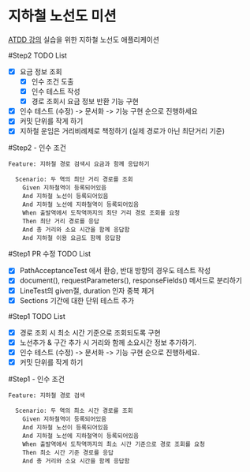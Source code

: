 # 지하철 노선도 미션
[ATDD 강의](https://edu.nextstep.camp/c/R89PYi5H) 실습을 위한 지하철 노선도 애플리케이션

#Step2 TODO List
- [x] 요금 정보 조회
    - [x] 인수 조건 도출
    - [x] 인수 테스트 작성
    - [x] 경로 조회시 요금 정보 반환 기능 구현
- [x] 인수 테스트 (수정) -> 문서화 -> 기능 구현 순으로 진행하세요
- [x] 커밋 단위를 작게 하기
- [x] 지하철 운임은 거리비례제로 책정하기 (실제 경로가 아닌 최단거리 기준)

#Step2 - 인수 조건
```
Feature: 지하철 경로 검색시 요금과 함께 응답하기 

  Scenario: 두 역의 최단 거리 경로를 조회
    Given 지하철역이 등록되어있음
    And 지하철 노선이 등록되어있음
    And 지하철 노선에 지하철역이 등록되어있음
    When 출발역에서 도착역까지의 최단 거리 경로 조회를 요청
    Then 최단 거리 경로를 응답
    And 총 거리와 소요 시간을 함께 응답함
    And 지하철 이용 요금도 함께 응답함
```

#Step1 PR 수정 TODO List
- [x] PathAcceptanceTest 에서 환승, 반대 방향의 경우도 테스트 작성
- [x] document(), requestParameters(), responseFields() 메서드로 분리하기
- [x] LineTest의 given절, duration 인자 중복 제거
- [x] Sections 기간에 대한 단위 테스트 추가

#Step1 TODO List
- [x] 경로 조회 시 최소 시간 기준으로 조회되도록 구현
- [x] 노선추가 & 구간 추가 시 거리와 함께 소요시간 정보 추가하기.
- [x] 인수 테스트 (수정) -> 문서화 -> 기능 구현 순으로 진행하세요.
- [x] 커밋 단위를 작게 하기

#Step1 - 인수 조건
```
Feature: 지하철 경로 검색

  Scenario: 두 역의 최소 시간 경로를 조회
    Given 지하철역이 등록되어있음
    And 지하철 노선이 등록되어있음
    And 지하철 노선에 지하철역이 등록되어있음
    When 출발역에서 도착역까지의 최소 시간 기준으로 경로 조회를 요청
    Then 최소 시간 기준 경로를 응답
    And 총 거리와 소요 시간을 함께 응답함
```
